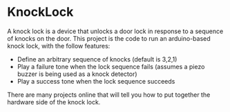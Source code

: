 # KnockLock
A knock lock is a device that unlocks a door lock in response to a sequence of knocks on the door. 
This project is the code to run an arduino-based knock lock, with the follow features:
- Define an arbitrary sequence of knocks (default is 3,2,1)
- Play a failure tone when the lock sequence fails (assumes a piezo buzzer is being used as a knock detector)
- Play a success tone when the lock sequence succeeds

There are many projects online that will tell you how to put together the hardware side of the knock lock.
